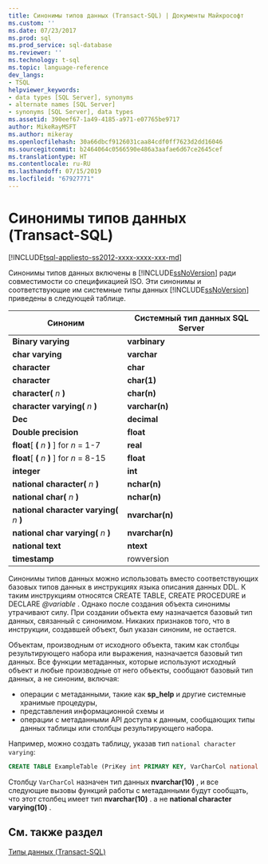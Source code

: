 ```yaml
---
title: Синонимы типов данных (Transact-SQL) | Документы Майкрософт
ms.custom: ''
ms.date: 07/23/2017
ms.prod: sql
ms.prod_service: sql-database
ms.reviewer: ''
ms.technology: t-sql
ms.topic: language-reference
dev_langs:
- TSQL
helpviewer_keywords:
- data types [SQL Server], synonyms
- alternate names [SQL Server]
- synonyms [SQL Server], data types
ms.assetid: 390eef67-1a49-4185-a971-e07765be9717
author: MikeRayMSFT
ms.author: mikeray
ms.openlocfilehash: 30a66dbcf9126031caa84cdf0ff7623d2dd16046
ms.sourcegitcommit: b2464064c0566590e486a3aafae6d67ce2645cef
ms.translationtype: HT
ms.contentlocale: ru-RU
ms.lasthandoff: 07/15/2019
ms.locfileid: "67927771"
---
```

# <a name="data-type-synonyms-transact-sql"></a>Синонимы типов данных (Transact-SQL)
[!INCLUDE[tsql-appliesto-ss2012-xxxx-xxxx-xxx-md](../../includes/tsql-appliesto-ss2012-xxxx-xxxx-xxx-md.md)]

Синонимы типов данных включены в [!INCLUDE[ssNoVersion](../../includes/ssnoversion-md.md)] ради совместимости со спецификацией ISO. Эти синонимы и соответствующие им системные типы данных [!INCLUDE[ssNoVersion](../../includes/ssnoversion-md.md)] приведены в следующей таблице.
  
|Синоним|Системный тип данных SQL Server|  
|---|---|
|**Binary varying**|**varbinary**|  
|**char varying**|**varchar**|  
|**character**|**char**|  
|**character**|**char(1)**|  
|**character(** _n_ **)**|**char(n)**|  
|**character varying(** _n_ **)**|**varchar(n)**|  
|**Dec**|**decimal**|  
|**Double precision**|**float**|  
|**float**[ **(** _n_ **)** ] for _n_ = 1-7|**real**|  
|**float**[ **(** _n_ **)** ] for _n_ = 8-15|**float**|  
|**integer**|**int**|  
|**national character(** _n_ **)**|**nchar(n)**|  
|**national char(** _n_ **)**|**nchar(n)**|  
|**national character varying(** _n_ **)**|**nvarchar(n)**|  
|**national char varying(** _n_ **)**|**nvarchar(n)**|  
|**national text**|**ntext**|  
|**timestamp**|rowversion|  
  
Синонимы типов данных можно использовать вместо соответствующих базовых типов данных в инструкциях языка описания данных DDL. К таким инструкциям относятся CREATE TABLE, CREATE PROCEDURE и DECLARE *@variable* . Однако после создания объекта синонимы утрачивают силу. При создании объекта ему назначается базовый тип данных, связанный с синонимом. Никаких признаков того, что в инструкции, создавшей объект, был указан синоним, не остается.
  
Объектам, производным от исходного объекта, таким как столбцы результирующего набора или выражения, назначается базовый тип данных. Все функции метаданных, которые используют исходный объект и любые производные от него объекты, сообщают базовый тип данных, а не синоним, включая:

* операции с метаданными, такие как **sp_help** и другие системные хранимые процедуры,
* представления информационной схемы и
* операции с метаданными API доступа к данным, сообщающих типы данных таблицы или столбцы результирующего набора.
  
Например, можно создать таблицу, указав тип `national character varying`:
  
```sql
CREATE TABLE ExampleTable (PriKey int PRIMARY KEY, VarCharCol national character varying(10))  
```  
  
Столбцу `VarCharCol` назначен тип данных **nvarchar(10)** , и все следующие вызовы функций работы с метаданными будут сообщать, что этот столбец имеет тип **nvarchar(10)** . а не **national character varying(10)** .
  
## <a name="see-also"></a>См. также раздел
[Типы данных (Transact-SQL)](../../t-sql/data-types/data-types-transact-sql.md)
  
  
